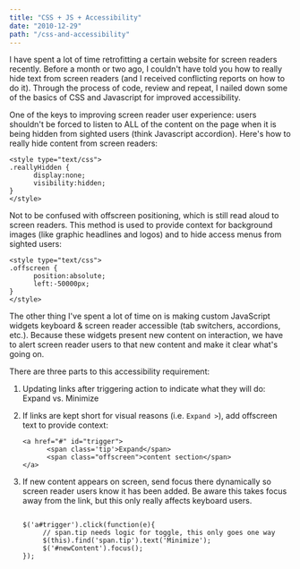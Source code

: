 ```yaml
---
title: "CSS + JS + Accessibility"
date: "2010-12-29"
path: "/css-and-accessibility"
---
```


I have spent a lot of time retrofitting a certain website for screen readers recently. Before a month or two ago, I couldn't have told you how to really hide text from screen readers (and I received conflicting reports on how to do it). Through the process of code, review and repeat, I nailed down some of the basics of CSS and Javascript for improved accessibility.

One of the keys to improving screen reader user experience: users shouldn't be forced to listen to ALL of the content on the page when it is being hidden from sighted users (think Javascript accordion). Here's how to really hide content from screen readers:

```
<style type="text/css">
.reallyHidden {
      display:none;
      visibility:hidden;
}
</style>
```

Not to be confused with offscreen positioning, which is still read aloud to screen readers. This method is used to provide context for background images (like graphic headlines and logos) and to hide access menus from sighted users:

```
<style type="text/css">
.offscreen {
      position:absolute;
      left:-50000px;
}
</style>
```

The other thing I've spent a lot of time on is making custom JavaScript widgets keyboard & screen reader accessible (tab switchers, accordions, etc.). Because these widgets present new content on interaction, we have to alert screen reader users to that new content and make it clear what's going on.

There are three parts to this accessibility requirement:

1. Updating links after triggering action to indicate what they will do: Expand vs. Minimize
2. If links are kept short for visual reasons (i.e. `Expand >`), add offscreen text to provide context:
    
    ```
    <a href="#" id="trigger">
          <span class='tip'>Expand</span> 
          <span class="offscreen">content section</span>
    </a>
    ```
    
3. If new content appears on screen, send focus there dynamically so screen reader users know it has been added. Be aware this takes focus away from the link, but this only really affects keyboard users.  
    
    ```
    
    $('a#trigger').click(function(e){
         // span.tip needs logic for toggle, this only goes one way
         $(this).find('span.tip').text('Minimize');  
         $('#newContent').focus();
    });
    ```
